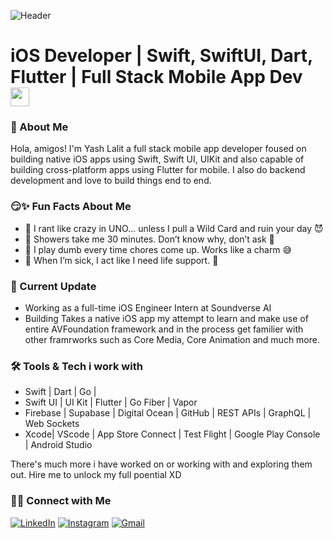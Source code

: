 ![Header](https://user-images.githubusercontent.com/78479679/145237481-0eca7250-9e4c-475c-a6b1-245b0b709361.png  "Header")

# iOS Developer | Swift, SwiftUI, Dart, Flutter | Full Stack Mobile App Dev <img src="https://raw.githubusercontent.com/MartinHeinz/MartinHeinz/master/wave.gif" width="30px">

<h3> 🙋 About Me </h3>
Hola, amigos! I'm Yash Lalit a full stack mobile app developer foused on building native iOS apps using Swift, Swift UI, UIKit and also capable of building cross-platform apps using Flutter for mobile. I also do backend development and love to build things end to end. 

<h3> 😏✨ Fun Facts About Me </h3>

- 🎲 I rant like crazy in UNO… unless I pull a Wild Card and ruin your day 😈 
- 🚿 Showers take me 30 minutes. Don’t know why, don’t ask 👀
- 🧹 I play dumb every time chores come up. Works like a charm 😅
- 🤒 When I’m sick, I act like I need life support. 🥲

<h3>🚧 Current Update</h3>

- Working as a full-time iOS Engineer Intern at Soundverse AI 
- Building Takes a native iOS app my attempt to learn and make use of entire AVFoundation framework and in the process get familier with other framrworks such as Core Media, Core Animation and much more.

<h3>🛠 Tools & Tech i work with</h3>

- Swift | Dart | Go |
- Swift UI | UI Kit | Flutter | Go Fiber | Vapor 
- Firebase | Supabase | Digital Ocean | GitHub | REST APIs | GraphQL | Web Sockets
- Xcode| VScode | App Store Connect | Test Flight | Google Play Console | Android Studio

There's much more i have worked on or working with and exploring them out. Hire me to unlock my full poential XD

<h3> 🤝🏻 Connect with Me </h3> 

<p>
<a href="https://www.linkedin.com/in/yash-lalit-0a6a6320b/"><img alt="LinkedIn" src="https://img.shields.io/badge/LinkedIn-Yash%20Lalit-blue?style=flat-square&logo=linkedin"></a>
<a href="https://www.instagram.com/yashlalit.24/"><img alt="Instagram" src="https://img.shields.io/badge/Instagram-Yash%20Lalit-blue?style=flat-square&logo=instagram"></a>
<a href="mailto:yashlalit.23@gmail.com"><img alt="Gmail" src="https://img.shields.io/badge/Gmail-Yash%20Lalit-blue?style=flat-square&logo=Gmail"></a>
</p>
